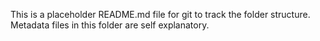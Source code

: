 This is a placeholder README.md file for git to track the folder structure. Metadata files in this folder are self explanatory.
